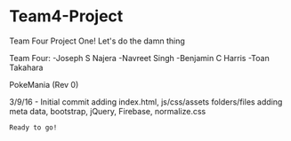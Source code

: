 # Team4-Project
Team Four Project One!  Let's do the damn thing

Team Four:
-Joseph S Najera
-Navreet Singh
-Benjamin C Harris
-Toan Takahara

PokeMania (Rev 0)

3/9/16 - Initial commit
    adding index.html, js/css/assets folders/files
    adding meta data, bootstrap, jQuery, Firebase, normalize.css

    Ready to go!
